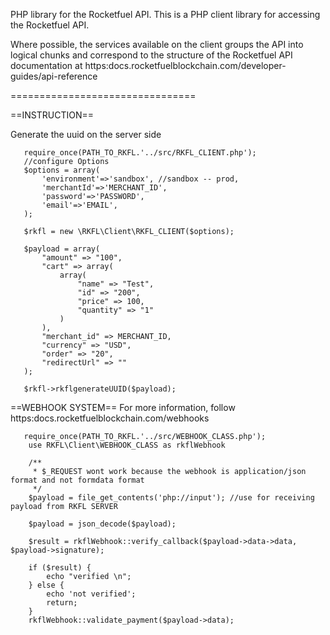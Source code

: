 PHP library for the Rocketfuel API.
This is a PHP client library for accessing the Rocketfuel API.

Where possible, the services available on the client groups the API into logical chunks and correspond to the structure of the Rocketfuel API documentation at https:docs.rocketfuelblockchain.com/developer-guides/api-reference
 
================================

==INSTRUCTION==

Generate the uuid on the server side
 
 ```
    require_once(PATH_TO_RKFL.'../src/RKFL_CLIENT.php');
    //configure Options
    $options = array(
        'environment'=>'sandbox', //sandbox -- prod,
        'merchantId'=>'MERCHANT_ID',
        'password'=>'PASSWORD',
        'email'=>'EMAIL',
    );

    $rkfl = new \RKFL\Client\RKFL_CLIENT($options);

    $payload = array(
        "amount" => "100",
        "cart" => array(
            array(
                "name" => "Test",
                "id" => "200",
                "price" => 100,
                "quantity" => "1"
            )
        ),
        "merchant_id" => MERCHANT_ID,
        "currency" => "USD",
        "order" => "20",
        "redirectUrl" => ""
    );

    $rkfl->rkflgenerateUUID($payload);
 ```
 
 

==WEBHOOK SYSTEM==
For more information, follow https:docs.rocketfuelblockchain.com/webhooks

```
   require_once(PATH_TO_RKFL.'../src/WEBHOOK_CLASS.php');
    use RKFL\Client\WEBHOOK_CLASS as rkflWebhook
 
    /**
     * $_REQUEST wont work because the webhook is application/json format and not formdata format
     */
    $payload = file_get_contents('php://input'); //use for receiving payload from RKFL SERVER
 
    $payload = json_decode($payload);

    $result = rkflWebhook::verify_callback($payload->data->data, $payload->signature);

    if ($result) {
        echo "verified \n";
    } else {
        echo 'not verified';
        return;
    }
    rkflWebhook::validate_payment($payload->data);
 
```